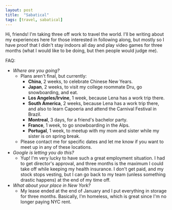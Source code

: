 ```yaml
---
layout: post
title:  "Sabatical"
tags: [travel, sabatical] 
---
```


Hi, friends! I'm taking three off work to travel the world. I'll be writing about my experiences here for those interested in following along, but mostly so I have proof that I didn't stay indoors all day and play video games for three months (what I would like to be doing, but then people would judge me).

FAQ:

* _Where are you going?_
  * Plans aren't final, but currently:
    * __China__, 2 weeks, to celebrate Chinese New Years.
    * __Japan__, 2 weeks, to visit my college roommate Dru, go snowboarding, and eat.
    * __Los Angeles/Irvine__, 1 week, because Lena has a work trip there.
    * __South America__, 2 weeks, because Lena has a work trip there, and also to learn Capoeria and attend the Carnival Festival in Brazil.
    * __Montreal__, 3 days, for a friend's bachelor party.
    * __France__, 1 week, to go snowboarding in the Alps.
    * __Portugal__, 1 week, to meetup with my mom and sister while my sister is on spring break.
  * Please contact me for specific dates and let me know if you want to meet up in any of these locations.
* _Google is letting you do this?_
  * Yup! I'm very lucky to have such a great employment situation. I had to get director's approval, and three months is the maximum I could take off while keeping my health insurance. I don't get paid, and my stock stops vesting, but I can go back to my team (unless something drastic happens) at the end of my time off.
* _What about your place in New York?_
  * My lease ended at the end of January and I put everything in storage for three months. Basically, I'm homeless, which is great since I'm no longer paying NYC rent.